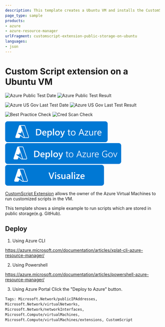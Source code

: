 ```yaml
---
description: This template creates a Ubuntu VM and installs the CustomScript extension
page_type: sample
products:
- azure
- azure-resource-manager
urlFragment: customscript-extension-public-storage-on-ubuntu
languages:
- json
---
```

# Custom Script extension on a Ubuntu VM

![Azure Public Test Date](https://azurequickstartsservice.blob.core.windows.net/badges/quickstarts/microsoft.compute/customscript-extension-public-storage-on-ubuntu/PublicLastTestDate.svg)
![Azure Public Test Result](https://azurequickstartsservice.blob.core.windows.net/badges/quickstarts/microsoft.compute/customscript-extension-public-storage-on-ubuntu/PublicDeployment.svg)

![Azure US Gov Last Test Date](https://azurequickstartsservice.blob.core.windows.net/badges/quickstarts/microsoft.compute/customscript-extension-public-storage-on-ubuntu/FairfaxLastTestDate.svg)
![Azure US Gov Last Test Result](https://azurequickstartsservice.blob.core.windows.net/badges/quickstarts/microsoft.compute/customscript-extension-public-storage-on-ubuntu/FairfaxDeployment.svg)

![Best Practice Check](https://azurequickstartsservice.blob.core.windows.net/badges/quickstarts/microsoft.compute/customscript-extension-public-storage-on-ubuntu/BestPracticeResult.svg)
![Cred Scan Check](https://azurequickstartsservice.blob.core.windows.net/badges/quickstarts/microsoft.compute/customscript-extension-public-storage-on-ubuntu/CredScanResult.svg)

[![Deploy To Azure](https://raw.githubusercontent.com/Azure/azure-quickstart-templates/master/1-CONTRIBUTION-GUIDE/images/deploytoazure.svg?sanitize=true)](https://portal.azure.com/#create/Microsoft.Template/uri/https%3A%2F%2Fraw.githubusercontent.com%2FAzure%2Fazure-quickstart-templates%2Fmaster%2Fquickstarts%2Fmicrosoft.compute%2Fcustomscript-extension-public-storage-on-ubuntu%2Fazuredeploy.json)
[![Deploy To Azure US Gov](https://raw.githubusercontent.com/Azure/azure-quickstart-templates/master/1-CONTRIBUTION-GUIDE/images/deploytoazuregov.svg?sanitize=true)](https://portal.azure.us/#create/Microsoft.Template/uri/https%3A%2F%2Fraw.githubusercontent.com%2FAzure%2Fazure-quickstart-templates%2Fmaster%2Fquickstarts%2Fmicrosoft.compute%2Fcustomscript-extension-public-storage-on-ubuntu%2Fazuredeploy.json)
[![Visualize](https://raw.githubusercontent.com/Azure/azure-quickstart-templates/master/1-CONTRIBUTION-GUIDE/images/visualizebutton.svg?sanitize=true)](http://armviz.io/#/?load=https%3A%2F%2Fraw.githubusercontent.com%2FAzure%2Fazure-quickstart-templates%2Fmaster%2Fquickstarts%2Fmicrosoft.compute%2Fcustomscript-extension-public-storage-on-ubuntu%2Fazuredeploy.json)

[CustomScript Extension](https://github.com/Azure/azure-linux-extensions/tree/master/CustomScript) allows the owner of the Azure Virtual Machines to run customized scripts in the VM.

This template shows a simple example to run scripts which are stored in public storage(e.g. GitHub).

## Deploy

1. Using Azure CLI

  https://azure.microsoft.com/documentation/articles/xplat-cli-azure-resource-manager/

2. Using Powershell

  https://azure.microsoft.com/documentation/articles/powershell-azure-resource-manager/

3. Using Azure Portal
  Click the "Deploy to Azure" button.

`Tags: Microsoft.Network/publicIPAddresses, Microsoft.Network/virtualNetworks, Microsoft.Network/networkInterfaces, Microsoft.Compute/virtualMachines, Microsoft.Compute/virtualMachines/extensions, CustomScript`
